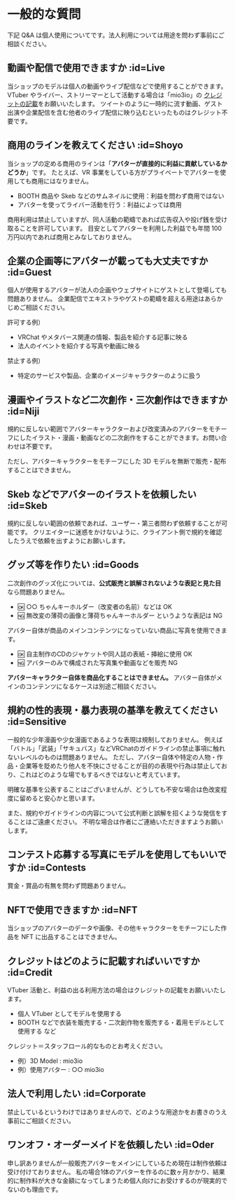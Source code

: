 # 一般的な質問

下記 Q&A は個人使用についてです。法人利用については用途を問わず事前にご相談ください。

## 動画や配信で使用できますか :id=Live

当ショップのモデルは個人の動画やライブ配信などで使用することができます。
VTuber やライバー、ストリーマーとして活動する場合は「mio3io」の [クレジットの記載](qa/general?id=Credit)をお願いいたします。
ツイートのように一時的に流す動画、ゲスト出演や企業配信を含む他者のライブ配信に映り込むといったものはクレジット不要です。

## 商用のラインを教えてください :id=Shoyo

当ショップの定める商用のラインは「**アバターが直接的に利益に貢献しているかどうか**」です。
たとえば、VR 事業をしている方がプライベートでアバターを使用しても商用にはなりません。

- BOOTH 商品や Skeb などのサムネイルに使用：利益を問わず商用ではない
- アバターを使ってライバー活動を行う：利益によっては商用

商用利用は禁止していますが、同人活動の範疇であれば広告収入や投げ銭を受け取ることを許可しています。
目安としてアバターを利用した利益でも年間 100 万円以内であれば商用とみなしておりません。

## 企業の企画等にアバターが載っても大丈夫ですか :id=Guest

個人が使用するアバターが法人の企画やウェブサイトにゲストとして登場しても問題ありません。
企業配信でエキストラやゲストの範疇を超える用途はあらかじめご相談ください。

許可する例）

- VRChat やメタバース関連の情報、製品を紹介する記事に映る
- 法人のイベントを紹介する写真や動画に映る

禁止する例）

- 特定のサービスや製品、企業のイメージキャラクターのように扱う

## 漫画やイラストなど二次創作・三次創作はできますか :id=Niji

規約に反しない範囲でアバターキャラクターおよび改変済みのアバターをモチーフにしたイラスト・漫画・動画などの二次創作をすることができます。お問い合わせは不要です。

ただし、アバターキャラクターをモチーフにした 3D モデルを無断で販売・配布することはできません。

## Skeb などでアバターのイラストを依頼したい :id=Skeb

規約に反しない範囲の依頼であれば、ユーザー・第三者問わず依頼することが可能です。
クリエイターに迷惑をかけないように、クライアント側で規約を確認したうえで依頼を出すようにお願いします。

## グッズ等を作りたい :id=Goods

二次創作のグッズ化については、**公式販売と誤解されないような表記と見た目** なら問題ありません。

- 🆗 ○○ ちゃんキーホルダー（改変者の名前）などは OK
- 🆖 無改変の薄荷の画像と薄荷ちゃんキーホルダー というような表記は NG

アバター自体が商品のメインコンテンツになっていない商品に写真を使用できます。

- 🆗 自主制作のCDのジャケットや同人誌の表紙・挿絵に使用 OK
- 🆖 アバターのみで構成された写真集や動画などを販売 NG

**アバターキャラクター自体を商品化することはできません。**
アバター自体がメインのコンテンツになるケースは別途ご相談ください。

## 規約の性的表現・暴力表現の基準を教えてください :id=Sensitive

一般的な少年漫画や少女漫画であるような表現は規制しておりません。
例えば「バトル」「武装」「サキュバス」などVRChatのガイドラインの禁止事項に触れないレベルのものは問題ありません。
ただし、アバター自体や特定の人物・作品・企業等を貶めたり他人を不快にさせることが目的の表現や行為は禁止しており、これはどのような場でもするべきではないと考えています。

明確な基準を公表することはございませんが、どうしても不安な場合は色改変程度に留めると安心かと思います。

また、規約やガイドラインの内容について公式判断と誤解を招くような発信をすることはご遠慮ください。
不明な場合は作者にご連絡いただきますようお願いします。

## コンテスト応募する写真にモデルを使用してもいいですか :id=Contests

賞金・賞品の有無を問わず問題ありません。

## NFTで使用できますか :id=NFT

当ショップのアバターのデータや画像、その他キャラクターをモチーフにした作品を NFT に出品することはできません。

## クレジットはどのように記載すればいいですか :id=Credit

VTuber 活動と、利益の出る利用方法の場合はクレジットの記載をお願いいたします。

- 個人 VTuber としてモデルを使用する
- BOOTH などで衣装を販売する・二次創作物を販売する・着用モデルとして使用する など

クレジット＝スタッフロール的なものとお考えください。

- 例）3D Model : mio3io
- 例）使用アバター : ○○ mio3io

## 法人で利用したい :id=Corporate

禁止しているというわけではありませんので、どのような用途かをお書きのうえ事前にご相談ください。

## ワンオフ・オーダーメイドを依頼したい :id=Oder

申し訳ありませんが一般販売アバターをメインにしているため現在は制作依頼は受け付けておりません。
私の場合1体のアバターを作るのに数ヶ月かかり、結果的に制作料が大きな金額になってしまうため個人向けにお受けするのが現実的でないのも理由です。